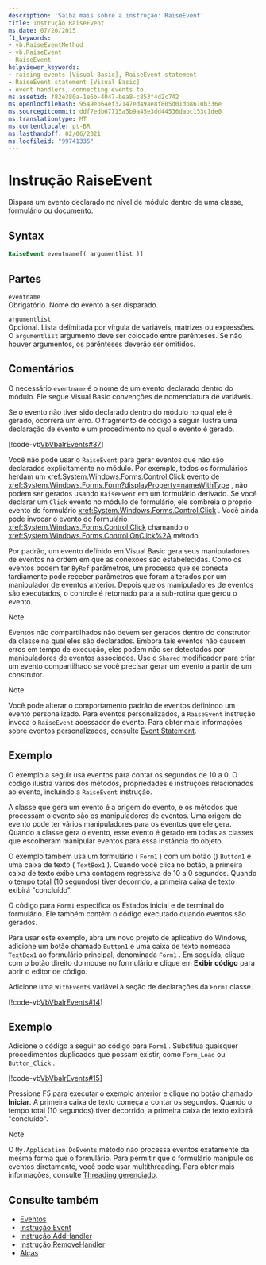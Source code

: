 ```yaml
---
description: 'Saiba mais sobre a instrução: RaiseEvent'
title: Instrução RaiseEvent
ms.date: 07/20/2015
f1_keywords:
- vb.RaiseEventMethod
- vb.RaiseEvent
- RaiseEvent
helpviewer_keywords:
- raising events [Visual Basic], RaiseEvent statement
- RaiseEvent statement [Visual Basic]
- event handlers, connecting events to
ms.assetid: f82e380a-1e6b-4047-bea8-c853f4d2c742
ms.openlocfilehash: 9549eb64ef32147ed49ae8f805d01db8610b336e
ms.sourcegitcommit: ddf7edb67715a5b9a45e3dd44536dabc153c1de0
ms.translationtype: MT
ms.contentlocale: pt-BR
ms.lasthandoff: 02/06/2021
ms.locfileid: "99741335"
---
```

# <a name="raiseevent-statement"></a>Instrução RaiseEvent

Dispara um evento declarado no nível de módulo dentro de uma classe, formulário ou documento.  
  
## <a name="syntax"></a>Syntax  
  
```vb  
RaiseEvent eventname[( argumentlist )]  
```  
  
## <a name="parts"></a>Partes  

 `eventname`  
 Obrigatório. Nome do evento a ser disparado.  
  
 `argumentlist`  
 Opcional. Lista delimitada por vírgula de variáveis, matrizes ou expressões. O `argumentlist` argumento deve ser colocado entre parênteses. Se não houver argumentos, os parênteses deverão ser omitidos.  
  
## <a name="remarks"></a>Comentários  

 O necessário `eventname` é o nome de um evento declarado dentro do módulo. Ele segue Visual Basic convenções de nomenclatura de variáveis.  
  
 Se o evento não tiver sido declarado dentro do módulo no qual ele é gerado, ocorrerá um erro. O fragmento de código a seguir ilustra uma declaração de evento e um procedimento no qual o evento é gerado.  
  
 [!code-vb[VbVbalrEvents#37](~/samples/snippets/visualbasic/VS_Snippets_VBCSharp/VbVbalrEvents/VB/Class1.vb#37)]  
  
 Você não pode usar o `RaiseEvent` para gerar eventos que não são declarados explicitamente no módulo. Por exemplo, todos os formulários herdam um <xref:System.Windows.Forms.Control.Click> evento de <xref:System.Windows.Forms.Form?displayProperty=nameWithType> , não podem ser gerados usando `RaiseEvent` em um formulário derivado. Se você declarar um `Click` evento no módulo de formulário, ele sombreia o próprio evento do formulário <xref:System.Windows.Forms.Control.Click> . Você ainda pode invocar o evento do formulário <xref:System.Windows.Forms.Control.Click> chamando o <xref:System.Windows.Forms.Control.OnClick%2A> método.  
  
 Por padrão, um evento definido em Visual Basic gera seus manipuladores de eventos na ordem em que as conexões são estabelecidas. Como os eventos podem ter `ByRef` parâmetros, um processo que se conecta tardiamente pode receber parâmetros que foram alterados por um manipulador de eventos anterior. Depois que os manipuladores de eventos são executados, o controle é retornado para a sub-rotina que gerou o evento.  
  
> [!NOTE]
> Eventos não compartilhados não devem ser gerados dentro do construtor da classe na qual eles são declarados. Embora tais eventos não causem erros em tempo de execução, eles podem não ser detectados por manipuladores de eventos associados. Use o `Shared` modificador para criar um evento compartilhado se você precisar gerar um evento a partir de um construtor.  
  
> [!NOTE]
> Você pode alterar o comportamento padrão de eventos definindo um evento personalizado. Para eventos personalizados, a `RaiseEvent` instrução invoca o `RaiseEvent` acessador do evento. Para obter mais informações sobre eventos personalizados, consulte [Event Statement](event-statement.md).  
  
## <a name="example"></a>Exemplo  

 O exemplo a seguir usa eventos para contar os segundos de 10 a 0. O código ilustra vários dos métodos, propriedades e instruções relacionados ao evento, incluindo a `RaiseEvent` instrução.  
  
 A classe que gera um evento é a origem do evento, e os métodos que processam o evento são os manipuladores de eventos. Uma origem de evento pode ter vários manipuladores para os eventos que ele gera. Quando a classe gera o evento, esse evento é gerado em todas as classes que escolheram manipular eventos para essa instância do objeto.  
  
 O exemplo também usa um formulário ( `Form1` ) com um botão () `Button1` e uma caixa de texto ( `TextBox1` ). Quando você clica no botão, a primeira caixa de texto exibe uma contagem regressiva de 10 a 0 segundos. Quando o tempo total (10 segundos) tiver decorrido, a primeira caixa de texto exibirá "concluído".  
  
 O código para `Form1` especifica os Estados inicial e de terminal do formulário. Ele também contém o código executado quando eventos são gerados.  
  
 Para usar este exemplo, abra um novo projeto de aplicativo do Windows, adicione um botão chamado `Button1` e uma caixa de texto nomeada `TextBox1` ao formulário principal, denominada `Form1` . Em seguida, clique com o botão direito do mouse no formulário e clique em **Exibir código** para abrir o editor de código.  
  
 Adicione uma `WithEvents` variável à seção de declarações da `Form1` classe.  
  
 [!code-vb[VbVbalrEvents#14](~/samples/snippets/visualbasic/VS_Snippets_VBCSharp/VbVbalrEvents/VB/Class1.vb#14)]  
  
## <a name="example"></a>Exemplo  

 Adicione o código a seguir ao código para `Form1` . Substitua quaisquer procedimentos duplicados que possam existir, como `Form_Load` ou `Button_Click` .  
  
 [!code-vb[VbVbalrEvents#15](~/samples/snippets/visualbasic/VS_Snippets_VBCSharp/VbVbalrEvents/VB/Class1.vb#15)]  
  
 Pressione F5 para executar o exemplo anterior e clique no botão chamado **Iniciar**. A primeira caixa de texto começa a contar os segundos. Quando o tempo total (10 segundos) tiver decorrido, a primeira caixa de texto exibirá "concluído".  
  
> [!NOTE]
> O `My.Application.DoEvents` método não processa eventos exatamente da mesma forma que o formulário. Para permitir que o formulário manipule os eventos diretamente, você pode usar multithreading. Para obter mais informações, consulte [Threading gerenciado](../../../standard/threading/index.md).  
  
## <a name="see-also"></a>Consulte também

- [Eventos](../../programming-guide/language-features/events/index.md)
- [Instrução Event](event-statement.md)
- [Instrução AddHandler](addhandler-statement.md)
- [Instrução RemoveHandler](removehandler-statement.md)
- [Alças](handles-clause.md)
